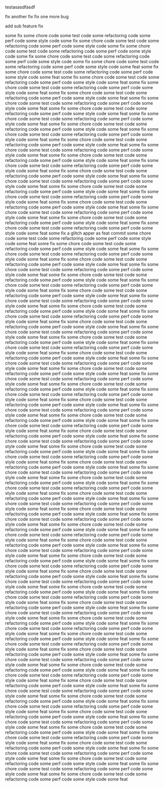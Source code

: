 testasasdfasdf


fix
another fix
fix one more bug

add sub feature
fix

some fix
some chore code
some test code
some refactoring code
some perf code
some style code
some fix
some chore code
some test code
some refactoring code
some perf code
some style code
some fix
some chore code
some test code
some refactoring code
some perf code
some style code
some fix
some chore code
some test code
some refactoring code
some perf code
some style code
some fix
some chore code
some test code
some refactoring code
some perf code
some style code
some feat
some fix
some chore code
some test code
some refactoring code
some perf code
some style code
some feat
some fix
some chore code
some test code
some refactoring code
some perf code
some style code
some feat
some fix
some chore code
some test code
some refactoring code
some perf code
some style code
some feat
some fix
some chore code
some test code
some refactoring code
some perf code
some style code
some feat
some fix
some chore code
some test code
some refactoring code
some perf code
some style code
some feat
some fix
some chore code
some test code
some refactoring code
some perf code
some style code
some feat
some fix
some chore code
some test code
some refactoring code
some perf code
some style code
some feat
some fix
some chore code
some test code
some refactoring code
some perf code
some style code
some feat
some fix
some chore code
some test code
some refactoring code
some perf code
some style code
some feat
some fix
some chore code
some test code
some refactoring code
some perf code
some style code
some feat
some fix
some chore code
some test code
some refactoring code
some perf code
some style code
some feat
some fix
some chore code
some test code
some refactoring code
some perf code
some style code
some feat
some fix
some chore code
some test code
some refactoring code
some perf code
some style code
some feat
some fix
some chore code
some test code
some refactoring code
some perf code
some style code
some feat
some fix
some chore code
some test code
some refactoring code
some perf code
some style code
some feat
some fix
some chore code
some test code
some refactoring code
some perf code
some style code
some feat
some fix
some chore code
some test code
some refactoring code
some perf code
some style code
some feat
some fix
some chore code
some test code
some refactoring code
some perf code
some style code
some feat
some fix
some chore code
some test code
some refactoring code
some perf code
some style code
some feat
some fix
some chore code
some test code
some refactoring code
some perf code
some style code
some feat
some fix
some chore code
some test code
some refactoring code
some perf code
some style code
some feat
some fix
a glitch apper as feat commit
some chore code
some test code
some refactoring code
some perf code
some style code
some feat
some fix
some chore code
some test code
some refactoring code
some perf code
some style code
some feat
some fix
some chore code
some test code
some refactoring code
some perf code
some style code
some feat
some fix
some chore code
some test code
some refactoring code
some perf code
some style code
some feat
some fix
some chore code
some test code
some refactoring code
some perf code
some style code
some feat
some fix
some chore code
some test code
some refactoring code
some perf code
some style code
some feat
some fix
some chore code
some test code
some refactoring code
some perf code
some style code
some feat
some fix
some chore code
some test code
some refactoring code
some perf code
some style code
some feat
some fix
some chore code
some test code
some refactoring code
some perf code
some style code
some feat
some fix
some chore code
some test code
some refactoring code
some perf code
some style code
some feat
some fix
some chore code
some test code
some refactoring code
some perf code
some style code
some feat
some fix
some chore code
some test code
some refactoring code
some perf code
some style code
some feat
some fix
some chore code
some test code
some refactoring code
some perf code
some style code
some feat
some fix
some chore code
some test code
some refactoring code
some perf code
some style code
some feat
some fix
some chore code
some test code
some refactoring code
some perf code
some style code
some feat
some fix
some chore code
some test code
some refactoring code
some perf code
some style code
some feat
some fix
some chore code
some test code
some refactoring code
some perf code
some style code
some feat
some fix
some chore code
some test code
some refactoring code
some perf code
some style code
some feat
some fix
some chore code
some test code
some refactoring code
some perf code
some style code
some feat
some fix
some chore code
some test code
some refactoring code
some perf code
some style code
some feat
some fix
some chore code
some test code
some refactoring code
some perf code
some style code
some feat
some fix
some chore code
some test code
some refactoring code
some perf code
some style code
some feat
some fix
some chore code
some test code
some refactoring code
some perf code
some style code
some feat
some fix
some chore code
some test code
some refactoring code
some perf code
some style code
some feat
some fix
some chore code
some test code
some refactoring code
some perf code
some style code
some feat
some fix
some chore code
some test code
some refactoring code
some perf code
some style code
some feat
some fix
some chore code
some test code
some refactoring code
some perf code
some style code
some feat
some fix
some chore code
some test code
some refactoring code
some perf code
some style code
some feat
some fix
some chore code
some test code
some refactoring code
some perf code
some style code
some feat
some fix
some chore code
some test code
some refactoring code
some perf code
some style code
some feat
some fix
some chore code
some test code
some refactoring code
some perf code
some style code
some feat
some fix
some chore code
some test code
some refactoring code
some perf code
some style code
some feat
some fix
some chore code
some test code
some refactoring code
some perf code
some style code
some feat
some fix
some chore code
some test code
some refactoring code
some perf code
some style code
some feat
some fix
some chore code
some test code
some refactoring code
some perf code
some style code
some feat
some fix
some chore code
some test code
some refactoring code
some perf code
some style code
some feat
some fix
some chore code
some test code
some refactoring code
some perf code
some style code
some feat
some fix
some chore code
some test code
some refactoring code
some perf code
some style code
some feat
some fix
some chore code
some test code
some refactoring code
some perf code
some style code
some feat
some fix
some chore code
some test code
some refactoring code
some perf code
some style code
some feat
some fix
some chore code
some test code
some refactoring code
some perf code
some style code
some feat
some fix
some chore code
some test code
some refactoring code
some perf code
some style code
some feat
some fix
some chore code
some test code
some refactoring code
some perf code
some style code
some feat
some fix
some chore code
some test code
some refactoring code
some perf code
some style code
some feat
some fix
some chore code
some test code
some refactoring code
some perf code
some style code
some feat
some fix
some chore code
some test code
some refactoring code
some perf code
some style code
some feat
some fix
some chore code
some test code
some refactoring code
some perf code
some style code
some feat
some fix
some chore code
some test code
some refactoring code
some perf code
some style code
some feat
some fix
some chore code
some test code
some refactoring code
some perf code
some style code
some feat
some fix
some chore code
some test code
some refactoring code
some perf code
some style code
some feat
some fix
some chore code
some test code
some refactoring code
some perf code
some style code
some feat
some fix
some chore code
some test code
some refactoring code
some perf code
some style code
some feat
some fix
some chore code
some test code
some refactoring code
some perf code
some style code
some feat
some fix
some chore code
some test code
some refactoring code
some perf code
some style code
some feat
some fix
some chore code
some test code
some refactoring code
some perf code
some style code
some feat
some fix
some chore code
some test code
some refactoring code
some perf code
some style code
some feat
some fix
some chore code
some test code
some refactoring code
some perf code
some style code
some feat
some fix
some chore code
some test code
some refactoring code
some perf code
some style code
some feat
some fix
some chore code
some test code
some refactoring code
some perf code
some style code
some feat
some fix
some chore code
some test code
some refactoring code
some perf code
some style code
some feat
some fix
some chore code
some test code
some refactoring code
some perf code
some style code
some feat
some fix
some chore code
some test code
some refactoring code
some perf code
some style code
some feat
some fix
some chore code
some test code
some refactoring code
some perf code
some style code
some feat
some fix
some chore code
some test code
some refactoring code
some perf code
some style code
some feat
some fix
some chore code
some test code
some refactoring code
some perf code
some style code
some feat
some fix
some chore code
some test code
some refactoring code
some perf code
some style code
some feat
some fix
some chore code
some test code
some refactoring code
some perf code
some style code
some feat
some fix
some chore code
some test code
some refactoring code
some perf code
some style code
some feat
some fix
some chore code
some test code
some refactoring code
some perf code
some style code
some feat
some fix
some chore code
some test code
some refactoring code
some perf code
some style code
some feat
